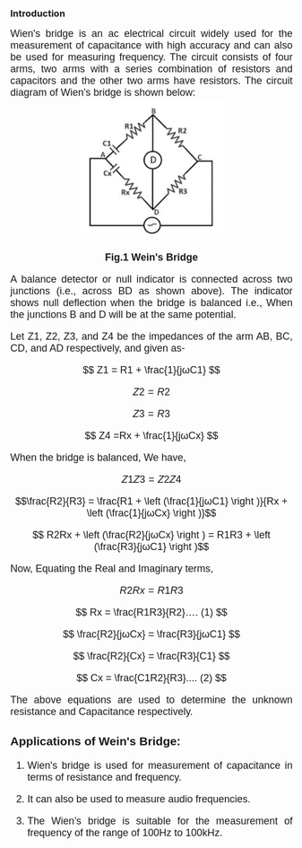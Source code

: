 <head>

<script type="text/javascript" async src="https://cdn.mathjax.org/mathjax/latest/MathJax.js?config=TeX-MML-AM_CHTML"> 
  
</script>

</head>

### Introduction

<div style="text-align: justify; font-size: 18px;font-family: 'Nunito Sans',sans-serif;">
Wien's bridge is an ac electrical circuit widely used for the measurement of capacitance with high accuracy and can also be used for measuring frequency. The circuit consists of four arms, two arms with a series combination of resistors and capacitors and the other two arms have resistors. The circuit diagram of Wien's bridge is shown below:<br>

<center>

<img src="images/Ckt.png" style="-webkit-filter: grayscale(100%);" height="250">  

**Fig.1 Wein's Bridge**
</center>

A balance detector or null indicator is connected across two junctions (i.e., across BD as shown above). The indicator shows null deflection when the bridge is balanced i.e., When the junctions B and D will be at the same potential.<br>

Let Z1, Z2, Z3, and Z4 be the impedances of the arm AB, BC, CD, and AD respectively, and given as-<br>

<center>

$$ Z1 = R1 + \frac{1}{jωC1} $$

</center>

<center>

$$ Z2 = R2 $$

</center>

<center>

$$Z3 = R3$$

</center>

<center>

$$ Z4 =Rx + \frac{1}{jωCx} $$

</center>

When the bridge is balanced, We have, <br>

<center>

$$ Z1Z3 = Z2Z4 $$

</center>

<center>

$$\frac{R2}{R3} = \frac{R1 + \left (\frac{1}{jωC1} \right )}{Rx + \left (\frac{1}{jωCx} \right )}$$

</center>

<center>

$$ R2Rx + \left (\frac{R2}{jωCx} \right ) = R1R3 + \left (\frac{R3}{jωC1} \right )$$

</center>

Now, Equating the Real and Imaginary terms,

<center>

$$ R2Rx = R1R3 $$

</center>

<center>

$$ Rx = \frac{R1R3}{R2}…. (1) $$

</center>

<center>

$$ \frac{R2}{jωCx} = \frac{R3}{jωC1} $$

</center>

<center>

$$ \frac{R2}{Cx} = \frac{R3}{C1} $$

</center>

<center>

$$ Cx = \frac{C1R2}{R3}.... (2) $$

</center>


The above equations are used to determine the unknown resistance and Capacitance respectively.

### Applications of Wein's Bridge:

1. Wien's bridge is used for measurement of capacitance in terms of resistance and frequency.<br>

2. It can also be used to measure audio frequencies.<br>

3. The Wien’s bridge is suitable for the measurement of frequency of the range of 100Hz to 100kHz.

</div>
